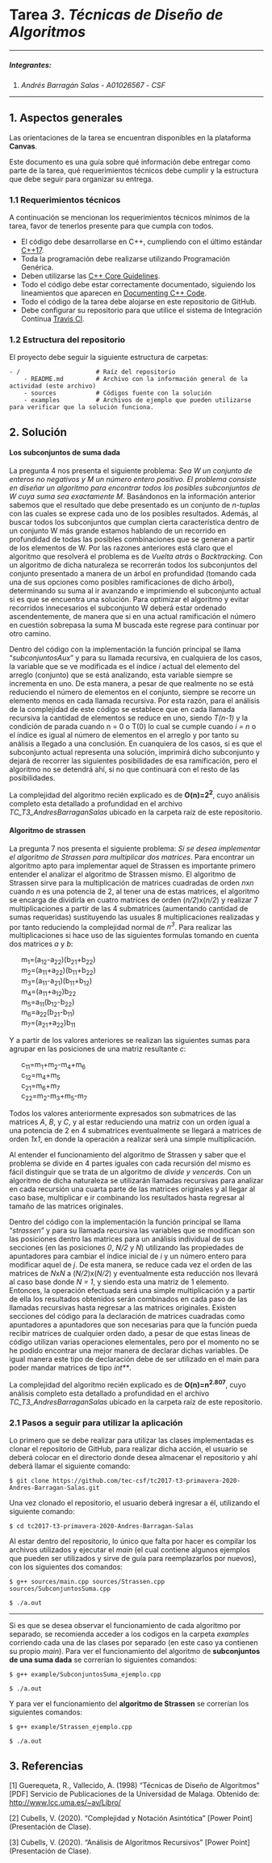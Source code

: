 # Tarea *3*. *Técnicas de Diseño de Algoritmos*

---

##### Integrantes:
1. *Andrés Barragán Salas* - *A01026567* - *CSF*


---
## 1. Aspectos generales

Las orientaciones de la tarea se encuentran disponibles en la plataforma **Canvas**.

Este documento es una guía sobre qué información debe entregar como parte de la tarea, qué requerimientos técnicos debe cumplir y la estructura que debe seguir para organizar su entrega.


### 1.1 Requerimientos técnicos

A continuación se mencionan los requerimientos técnicos mínimos de la tarea, favor de tenerlos presente para que cumpla con todos.

* El código debe desarrollarse en C++, cumpliendo con el último estándar [C++17](https://isocpp.org/std/the-standard).
* Toda la programación debe realizarse utilizando Programación Genérica.
* Deben utilizarse las [C++ Core Guidelines](https://github.com/isocpp/CppCoreGuidelines/blob/master/CppCoreGuidelines.md).
* Todo el código debe estar correctamente documentado, siguiendo los lineamientos que aparecen en [Documenting C++ Code](https://developer.lsst.io/cpp/api-docs.html).
* Todo el código de la tarea debe alojarse en este repositorio de GitHub.
* Debe configurar su repositorio para que utilice el sistema de Integración Continua [Travis CI](https://travis-ci.org/).

### 1.2 Estructura del repositorio

El proyecto debe seguir la siguiente estructura de carpetas:
```
- / 			        # Raíz del repositorio
    - README.md			# Archivo con la información general de la actividad (este archivo)
    - sources  			# Códigos fuente con la solución
    - examples			# Archivos de ejemplo que pueden utilizarse para verificar que la solución funciona.
```

## 2. Solución

#### Los subconjuntos de suma dada
La pregunta 4 nos presenta el siguiente problema: *Sea W un conjunto de enteros no negativos y M un número entero positivo. El problema consiste en diseñar un algoritmo para encontrar todos los posibles subconjuntos de W cuya suma sea exactamente M*. Basándonos en la información anterior sabemos que el resultado que debe presentado es un conjunto de *n-tuplas* con las cuales se exprese cada uno de los posibles resultados. Además, al buscar todos los subconjuntos que cumplan cierta característica dentro de un conjunto W más grande estamos hablando de un recorrido en profundidad de todas las posibles combinaciones que se generan a partir de los elementos de W. Por las razones anteriores está claro que el algoritmo que resolverá el problema es de *Vuelta atrás* o *Backtracking*. Con un algoritmo de dicha naturaleza se recorrerán todos los subconjuntos del conjunto presentado a manera de un árbol en profundidad (tomando cada una de sus opciones como posibles ramificaciones de dicho árbol), determinando su suma al ir avanzando e imprimiendo el subconjunto actual si es que se encuentra una solución. Para optimizar el algoritmo y evitar recorridos innecesarios el subconjunto W deberá estar ordenado ascendentemente, de manera que si en una actual ramificación el número en cuestión sobrepasa la suma M buscada este regrese para continuar por otro camino. 

Dentro del código con la implementación la función principal se llama “*subconjuntosAux*” y para su llamada recursiva, en cualquiera de los casos, la variable que se ve modificada es el índice *i* actual del elemento del arreglo (conjunto) que se está analizando, esta variable siempre se incrementa en uno. De esta manera, a pesar de que realmente no se está reduciendo el número de elementos en el conjunto, siempre se recorre un elemento menos en cada llamada recursiva. Por esta razón, para el análisis de la complejidad de este código se establece que en cada llamada recursiva la cantidad de elementos se reduce en uno, siendo *T(n-1)* y la condición de parada cuando n = 0 o T(0) lo cual se cumple cuando *i = n* o el índice es igual al número de elementos en el arreglo y por tanto su análisis a llegado a una conclusión.  En cuanquiera de los casos, si es que el subconjunto actual representa una solución, imprimirá dicho subconjunto y dejará de recorrer las siguientes posibilidades de esa ramificación, pero el algoritmo no se detendrá ahí, si no que continuará con el resto de las posibilidades. 

La complejidad del algoritmo recién explicado es de **O(n)=2<sup>2</sup>**, cuyo análisis completo esta detallado a profundidad en el archivo *TC_T3_AndresBarraganSalas* ubicado en la carpeta raíz de este repositorio.


#### Algoritmo de strassen
La pregunta 7 nos presenta el siguiente problema: *Si se desea implementar el algoritmo de Strassen para multiplicar dos matrices*. Para encontrar un algoritmo apto para implementar aquel de Strassen es importante primero entender el analizar el algoritmo de Strassen mismo. El algoritmo de Strassen sirve para la multiplicación de matrices cuadradas de orden *n*x*n* cuando *n* es una potencia de 2, al tener una de estas matrices, el algoritmo se encarga de dividirla en cuatro matrices de orden (*n/2*)x(*n/2*) y realizar 7 multiplicaciones a partir de las 4 submatrices (aumentando cantidad de sumas requeridas) sustituyendo las usuales 8 multiplicaciones realizadas y por tanto reduciendo la complejidad normal de *n<sup>3</sup>*. Para realizar las multiplicaciones si hace uso de las siguientes formulas tomando en cuenta dos matrices *a* y *b*:

&nbsp;&nbsp;&nbsp;&nbsp;&nbsp;&nbsp;m<sub>1</sub>=(a<sub>12</sub>-a<sub>22</sub>)(b<sub>21</sub>+b<sub>22</sub>)  
&nbsp;&nbsp;&nbsp;&nbsp;&nbsp;&nbsp;m<sub>2</sub>=(a<sub>11</sub>+a<sub>22</sub>)(b<sub>11</sub>+b<sub>22</sub>)  
&nbsp;&nbsp;&nbsp;&nbsp;&nbsp;&nbsp;m<sub>3</sub>=(a<sub>11</sub>-a<sub>21</sub>)(b<sub>11</sub>+b<sub>12</sub>)  
&nbsp;&nbsp;&nbsp;&nbsp;&nbsp;&nbsp;m<sub>4</sub>=(a<sub>11</sub>+a<sub>12</sub>)b<sub>22</sub>  
&nbsp;&nbsp;&nbsp;&nbsp;&nbsp;&nbsp;m<sub>5</sub>=a<sub>11</sub>(b<sub>12</sub>-b<sub>22</sub>)  
&nbsp;&nbsp;&nbsp;&nbsp;&nbsp;&nbsp;m<sub>6</sub>=a<sub>22</sub>(b<sub>21</sub>-b<sub>11</sub>)  
&nbsp;&nbsp;&nbsp;&nbsp;&nbsp;&nbsp;m<sub>7</sub>=(a<sub>21</sub>+a<sub>22</sub>)b<sub>11</sub>  

Y a partir de los valores anteriores se realizan las siguientes sumas para agrupar en las posiciones de una matriz resultante *c*:

&nbsp;&nbsp;&nbsp;&nbsp;&nbsp;&nbsp;c<sub>11</sub>=m<sub>1</sub>+m<sub>2</sub>-m<sub>4</sub>+m<sub>6</sub>  
&nbsp;&nbsp;&nbsp;&nbsp;&nbsp;&nbsp;c<sub>12</sub>=m<sub>4</sub>+m<sub>5</sub>  
&nbsp;&nbsp;&nbsp;&nbsp;&nbsp;&nbsp;c<sub>21</sub>=m<sub>6</sub>+m<sub>7</sub>  
&nbsp;&nbsp;&nbsp;&nbsp;&nbsp;&nbsp;c<sub>22</sub>=m<sub>2</sub>-m<sub>3</sub>+m<sub>5</sub>-m<sub>7</sub>  

Todos los valores anteriormente expresados son submatrices de las matrices *A*, *B*, y *C*, y al estar reduciendo una matriz con un orden igual a una potencia de 2 en 4 submatrices eventualmente se llegará a matrices de orden *1*x*1*, en donde la operación a realizar será una simple multiplicación.

Al entender el funcionamiento del algoritmo de Strassen y saber que el problema se divide en 4 partes iguales con cada recursión del mismo es fácil distinguir que se trata de un algoritmo de *divide y vencerás*. Con un algoritmo de dicha naturaleza se utilizarán llamadas recursivas para analizar en cada recursión una cuarta parte de las matrices originales y al llegar al caso base, multiplicar e ir combinando los resultados hasta regresar al tamaño de las matrices originales.

Dentro del código con la implementación la función principal se llama “*strassen*” y para su llamada recursiva las variables que se modifican son las posiciones dentro las matrices para un análisis individual de sus secciones (en las posiciones *0*, *N/2* y *N*) utilizando las propiedades de apuntadores para cambiar el índice inicial de *i* y un número entero para modificar aquel de *j*. De esta manera, se reduce cada vez el orden de las matrices de *N*x*N* a (*N/2*)x(*N/2*) y eventualmente esta reducción nos llevará al caso base donde *N = 1*, y siendo esta una matriz de 1 elemento. Entonces, la operación efectuada será una simple multiplicación y a partir de ella los resultados obtenidos serán combinados en cada paso de las llamadas recursivas hasta regresar a las matrices originales. Existen secciones del código para  la declaración de matrices cuadradas como apuntadores a apuntadores que son necesarias para que la función pueda  recibir matrices de cualquier orden dado, a pesar de que estas lineas de código utilizan varias operaciones elementales, pero por el momento no se he podido encontrar una mejor manera de declarar dichas variables. De igual manera este tipo de declaración debe de ser utilizado en el main para poder mandar matrices de tipo *int\*\**.  

La complejidad del algoritmo recién explicado es de **O(n)=n<sup>2.807</sup>**, cuyo análisis completo esta detallado a profundidad en el archivo *TC_T3_AndresBarraganSalas* ubicado en la carpeta raíz de este repositorio.

### 2.1 Pasos a seguir para utilizar la aplicación
Lo primero que se debe realizar para utilizar las clases implementadas es clonar el repositorio de GitHub, para realizar dicha acción, el usuario se deberá colocar en el directorio donde desea almacenar el repositorio y ahí deberá llamar el siguiente comando:

    $ git clone https://github.com/tec-csf/tc2017-t3-primavera-2020-Andres-Barragan-Salas.git

Una vez clonado el repositorio, el usuario deberá ingresar a él, utilizando el siguiente comando:

    $ cd tc2017-t3-primavera-2020-Andres-Barragan-Salas

Al estar dentro del repositorio, lo único que falta por hacer es compilar los archivos utilizados y ejecutar el *main* (el cual contiene algunos ejemplos que pueden ser utilizados y sirve de guía para reemplazarlos por nuevos), con los siguientes dos comandos:

    $ g++ sources/main.cpp sources/Strassen.cpp sources/SubconjuntosSuma.cpp

    $ ./a.out

---
Si es que se desea observar el funcionamiento de cada algoritmo por separado, se recomienda acceder a los codigos en la carpeta *examples* corriendo cada una de las clases por separado (en este caso ya contienen su propio *main*). Para ver el funcionamiento del algoritmo de **subconjuntos de una suma dada** se correrían lo siguientes comandos:

    $ g++ example/SubconjuntosSuma_ejemplo.cpp

    $ ./a.out

Y para ver el funcionamiento del **algoritmo de Strassen** se correrían los siguientes comandos:

    $ g++ example/Strassen_ejemplo.cpp

    $ ./a.out

## 3. Referencias

\[1\] Guerequeta, R., Vallecido, A. (1998) “Técnicas de Diseño de Algoritmos” \[PDF\] Servicio de Publicaciones de la Universidad de Malaga. Obtenido de: http://www.lcc.uma.es/~av/Libro/

\[2\] Cubells, V. (2020). “Complejidad y Notación Asintótica” \[Power Point\] (Presentación de Clase).

\[3\] Cubells, V. (2020). “Análisis de Algoritmos Recursivos” \[Power Point\] (Presentación de Clase).